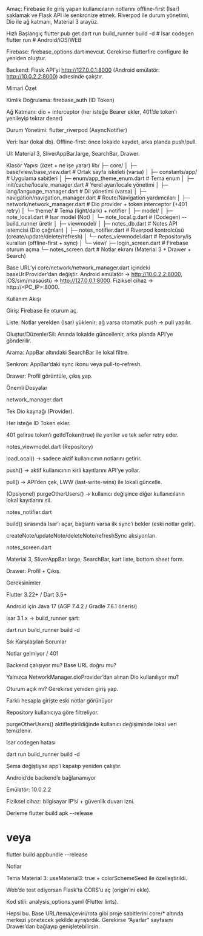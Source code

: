 Amaç: Firebase ile giriş yapan kullanıcıların notlarını offline-first (Isar) saklamak ve Flask API ile senkronize etmek. Riverpod ile durum yönetimi, Dio ile ağ katmanı, Material 3 arayüz.

Hızlı Başlangıç
flutter pub get
dart run build_runner build -d   # Isar codegen
flutter run                      # Android/iOS/WEB


Firebase: firebase_options.dart mevcut. Gerekirse flutterfire configure ile yeniden oluştur.

Backend: Flask API’yi http://127.0.0.1:8000 (Android emülatör: http://10.0.2.2:8000) adresinde çalıştır.

Mimari Özet

Kimlik Doğrulama: firebase_auth (ID Token)

Ağ Katmanı: dio + interceptor (her isteğe Bearer ekler, 401’de token’ı yenileyip tekrar dener)

Durum Yönetimi: flutter_riverpod (AsyncNotifier)

Veri: Isar (lokal db). Offline-first: önce lokalde kaydet, arka planda push/pull.

UI: Material 3, SliverAppBar.large, SearchBar, Drawer.

Klasör Yapısı (özet + ne işe yarar)
lib/
├─ core/
│  ├─ base/view/base_view.dart             # Ortak sayfa iskeleti (varsa)
│  ├─ constants/app/                       # Uygulama sabitleri
│  ├─ enum/app_theme_enum.dart             # Tema enum
│  ├─ init/cache/locale_manager.dart       # Yerel ayar/locale yönetimi
│  ├─ lang/language_manager.dart           # Dil yönetimi (varsa)
│  ├─ navigation/navigation_manager.dart   # Route/Navigation yardımcıları
│  ├─ network/network_manager.dart         # Dio provider + token interceptor (+401 retry)
│  └─ theme/                               # Tema (light/dark) + notifier
│
├─ model/
│  ├─ note_local.dart                      # Isar model (Not)
│  └─ note_local.g.dart                    # (Codegen) -- build_runner üretir
│
├─ viewmodel/
│  ├─ notes_db.dart                        # Notes API istemcisi (Dio çağrıları)
│  ├─ notes_notifier.dart                  # Riverpod kontrolcüsü (create/update/delete/refresh)
│  └─ notes_viewmodel.dart                 # Repository/iş kuralları (offline-first + sync)
│
└─ view/
   ├─ login_screen.dart                    # Firebase oturum açma
   └─ notes_screen.dart                    # Notlar ekranı (Material 3 + Drawer + Search)


Base URL’yi core/network/network_manager.dart içindeki baseUrlProvider’dan değiştir.
Android emülatör → http://10.0.2.2:8000, iOS/sim/masaüstü → http://127.0.0.1:8000.
Fiziksel cihaz → http://<PC_IP>:8000.

Kullanım Akışı

Giriş: Firebase ile oturum aç.

Liste: Notlar yerelden (Isar) yüklenir; ağ varsa otomatik push → pull yapılır.

Oluştur/Düzenle/Sil: Anında lokalde güncellenir, arka planda API’ye gönderilir.

Arama: AppBar altındaki SearchBar ile lokal filtre.

Senkron: AppBar’daki sync ikonu veya pull-to-refresh.

Drawer: Profil görüntüle, çıkış yap.

Önemli Dosyalar

network_manager.dart

Tek Dio kaynağı (Provider).

Her isteğe ID Token ekler.

401 gelirse token’ı getIdToken(true) ile yeniler ve tek sefer retry eder.

notes_viewmodel.dart (Repository)

loadLocal() → sadece aktif kullanıcının notlarını getirir.

push() → aktif kullanıcının kirli kayıtlarını API’ye yollar.

pull() → API’den çek, LWW (last-write-wins) ile lokali güncelle.

(Opsiyonel) purgeOtherUsers() → kullanıcı değişince diğer kullanıcıların lokal kayıtlarını sil.

notes_notifier.dart

build() sırasında Isar’ı açar, bağlantı varsa ilk sync’i bekler (eski notlar gelir).

createNote/updateNote/deleteNote/refreshSync aksiyonları.

notes_screen.dart

Material 3, SliverAppBar.large, SearchBar, kart liste, bottom sheet form.

Drawer: Profil + Çıkış.

Gereksinimler

Flutter 3.22+ / Dart 3.5+

Android için Java 17 (AGP 7.4.2 / Gradle 7.6.1 önerisi)

isar 3.1.x → build_runner şart:

dart run build_runner build -d

Sık Karşılaşılan Sorunlar

Notlar gelmiyor / 401

Backend çalışıyor mu? Base URL doğru mu?

Yalnızca NetworkManager.dioProvider’dan alınan Dio kullanılıyor mu?

Oturum açık mı? Gerekirse yeniden giriş yap.

Farklı hesapla girişte eski notlar görünüyor

Repository kullanıcıya göre filtreliyor.

purgeOtherUsers() aktifleştirildiğinde kullanıcı değişiminde lokal veri temizlenir.

Isar codegen hatası

dart run build_runner build -d

Şema değiştiyse app’i kapatıp yeniden çalıştır.

Android’de backend’e bağlanamıyor

Emülatör: 10.0.2.2

Fiziksel cihaz: bilgisayar IP’si + güvenlik duvarı izni.

Derleme
flutter build apk --release
# veya
flutter build appbundle --release

Notlar

Tema Material 3: useMaterial3: true + colorSchemeSeed ile özelleştirildi.

Web’de test ediyorsan Flask’ta CORS’u aç (origin’ini ekle).

Kod stili: analysis_options.yaml (Flutter lints).

Hepsi bu.
Base URL/tema/çeviri/rota gibi proje sabitlerini core/* altında merkezi yönetecek şekilde ayrıştırdık. Gerekirse “Ayarlar” sayfasını Drawer’dan bağlayıp genişletebilirsin.